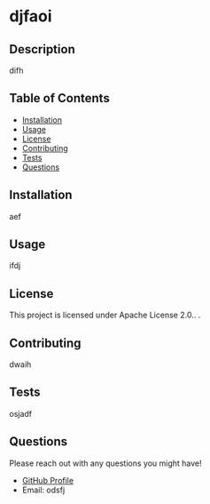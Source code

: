 # djfaoi
  
  ## Description

  difh

  ## Table of Contents 

  * [Installation](#installation)
  * [Usage](#usage)
  * [License](#license)
  * [Contributing](#contributing)
  * [Tests](#tests)
  * [Questions](#questions)

  ## Installation

  aef

  ## Usage

  ifdj

  
  ## License
This project is licensed under Apache License 2.0..
  .


  ## Contributing
  
  dwaih

  ## Tests

  osjadf

  ## Questions
  
  Please reach out with any questions you might have! 

  - [GitHub Profile](https://github.com/oadsfj)
  - Email: odsfj
  